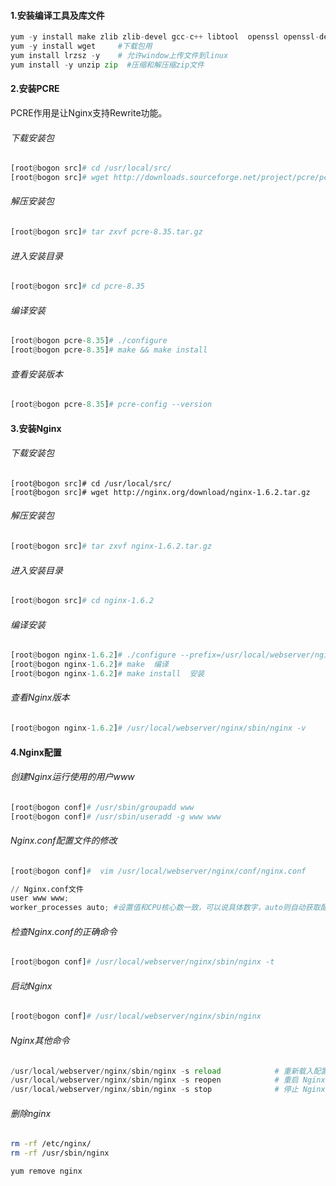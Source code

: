 #### 1.安装编译工具及库文件

```python
yum -y install make zlib zlib-devel gcc-c++ libtool  openssl openssl-devel
yum -y install wget     #下载包用
yum install lrzsz -y    # 允许window上传文件到linux
yum install -y unzip zip  #压缩和解压缩zip文件
```

#### 2.安装PCRE

PCRE作用是让Nginx支持Rewrite功能。

###### 下载安装包

```python
[root@bogon src]# cd /usr/local/src/
[root@bogon src]# wget http://downloads.sourceforge.net/project/pcre/pcre/8.35/pcre-8.35.tar.gz
```

###### 解压安装包

```python
[root@bogon src]# tar zxvf pcre-8.35.tar.gz
```

###### 进入安装目录

```python
[root@bogon src]# cd pcre-8.35
```

###### 编译安装

```python
[root@bogon pcre-8.35]# ./configure
[root@bogon pcre-8.35]# make && make install
```

###### 查看安装版本

```python
[root@bogon pcre-8.35]# pcre-config --version
```

#### 3.安装Nginx

###### 下载安装包

```
[root@bogon src]# cd /usr/local/src/
[root@bogon src]# wget http://nginx.org/download/nginx-1.6.2.tar.gz
```

###### 解压安装包

```python
[root@bogon src]# tar zxvf nginx-1.6.2.tar.gz
```

###### 进入安装目录

```python
[root@bogon src]# cd nginx-1.6.2
```

###### 编译安装

```python
[root@bogon nginx-1.6.2]# ./configure --prefix=/usr/local/webserver/nginx --with-http_stub_status_module --with-http_ssl_module --with-pcre=/usr/local/src/pcre-8.35
[root@bogon nginx-1.6.2]# make  编译
[root@bogon nginx-1.6.2]# make install  安装
```

###### 查看Nginx版本

```python
[root@bogon nginx-1.6.2]# /usr/local/webserver/nginx/sbin/nginx -v
```

#### 4.Nginx配置

###### 创建Nginx运行使用的用户www

```python
[root@bogon conf]# /usr/sbin/groupadd www 
[root@bogon conf]# /usr/sbin/useradd -g www www
```

###### Nginx.conf配置文件的修改

```python
[root@bogon conf]#  vim /usr/local/webserver/nginx/conf/nginx.conf
```

```python
// Nginx.conf文件
user www www;
worker_processes auto; #设置值和CPU核心数一致，可以说具体数字，auto则自动获取配置
```

###### 检查Nginx.conf的正确命令

```python
[root@bogon conf]# /usr/local/webserver/nginx/sbin/nginx -t
```

###### 启动Nginx

```python
[root@bogon conf]# /usr/local/webserver/nginx/sbin/nginx
```

###### Nginx其他命令

```python
/usr/local/webserver/nginx/sbin/nginx -s reload            # 重新载入配置文件
/usr/local/webserver/nginx/sbin/nginx -s reopen            # 重启 Nginx
/usr/local/webserver/nginx/sbin/nginx -s stop              # 停止 Nginx
```

###### 删除nginx

```bash
rm -rf /etc/nginx/
rm -rf /usr/sbin/nginx

yum remove nginx
```


